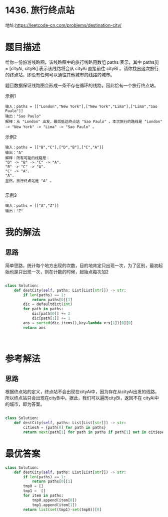 # 1436. 旅行终点站
地址:https://leetcode-cn.com/problems/destination-city/


# 题目描述
给你一份旅游线路图，该线路图中的旅行线路用数组 paths 表示，其中 paths[i] = [cityAi, cityBi] 表示该线路将会从 cityAi 直接前往 cityBi 。请你找出这次旅行的终点站，即没有任何可以通往其他城市的线路的城市。

题目数据保证线路图会形成一条不存在循环的线路，因此恰有一个旅行终点站。

示例1
```
输入：paths = [["London","New York"],["New York","Lima"],["Lima","Sao Paulo"]]
输出："Sao Paulo" 
解释：从 "London" 出发，最后抵达终点站 "Sao Paulo" 。本次旅行的路线是 "London" -> "New York" -> "Lima" -> "Sao Paulo" 。

```

示例2
```
输入：paths = [["B","C"],["D","B"],["C","A"]]
输出："A"
解释：所有可能的线路是：
"D" -> "B" -> "C" -> "A". 
"B" -> "C" -> "A". 
"C" -> "A". 
"A". 
显然，旅行终点站是 "A" 。


```

示例3
```
输入：paths = [["A","Z"]]
输出："Z"

```

# 我的解法
## 思路
简单思路，统计每个地方出现的次数，目的地肯定只出现一次，为了区别，最初起始也是只出现一次，则在计数的时候，起始点每次加2
```python

class Solution:
    def destCity(self, paths: List[List[str]]) -> str:
        if len(paths) == 1:
            return paths[0][1]
        dic = defaultdict(int)
        for path in paths:
            dic[path[0]] += 2
            dic[path[1]] += 1
        ans = sorted(dic.items(),key=lambda x:x[1])[0][0]
        return ans
            
        


```


# 参考解法
## 思路
根据终点站的定义，终点站不会出现在cityAi中，因为存在从cityAi出发的线路，所以终点站只会出现在cityBi中。据此，我们可以遍历cityBi，返回不在 cityAi中的城市，即为答案。

```python

class Solution:
    def destCity(self, paths: List[List[str]]) -> str:
        citiesA = {path[0] for path in paths}
        return next(path[1] for path in paths if path[1] not in citiesA)


```


# 最优答案
```python
class Solution:
    def destCity(self, paths: List[List[str]]) -> str:
        if len(paths) == 1:
            return paths[0][1]
        tmp0 = []
        tmp1 =  []
        for item in paths:
            tmp0.append(item[0])
            tmp1.append(item[1])
        return list(set(tmp1)-set(tmp0))[0]        

```